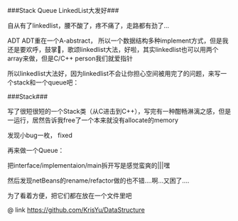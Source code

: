 ###Stack Queue LinkedList大发好###


自从有了linkedlist，腰不酸了，疼不痛了，走路都有劲了...


ADT ADT重在一个A-abstract， 所以一个数据结构多种implement方式，但是我还是要欢呼，鼓掌👏，歌颂linkedlist大法，好啦，其实linkedlist也可以用两个array来做，但是C/C++ person我们就爱指针

所以linkedlist大法好，因为linkedlist不会让你担心空间被用完了的问题，来写一个stack和一个queue吧：



###Stack###

写了很短很短的一个Stack类（从C进击到C++），写完有一种酣畅淋漓之感，但是一运行，居然告诉我free了一个本来就没有allocate的memory

发现小bug一枚， fixed


再来做一个Queue：

把interface/implementaion/main拆开写是感觉蛮爽的|||嘿

然后发现netBeans的rename/refactor做的也不错....啊...又困了....

为了看着方便，把它们都在放在一个文件里吧

@ link <https://github.com/KrisYu/DataStructure>




